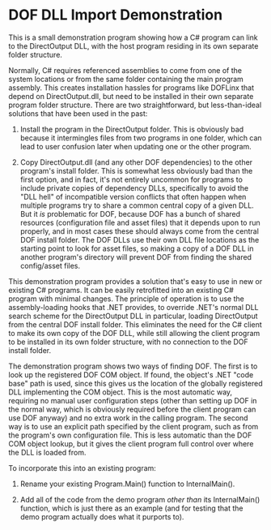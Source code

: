# DOF DLL Import Demonstration

This is a small demonstration program showing how a C# program can
link to the DirectOutput DLL, with the host program residing in its
own separate folder structure.

Normally, C# requires referenced assemblies to come from one of the
system locations or from the same folder containing the main program
assembly.  This creates installation hassles for programs like DOFLinx
that depend on DirectOutput.dll, but need to be installed in their own
separate program folder structure.  There are two straightforward, but
less-than-ideal solutions that have been used in the past:

1. Install the program in the DirectOutput folder.  This is obviously
bad because it intermingles files from two programs in one folder,
which can lead to user confusion later when updating one or the other
program.

2. Copy DirectOutput.dll (and any other DOF dependencies) to the other
program's install folder.  This is somewhat less obviously bad than
the first option, and in fact, it's not entirely uncommon for programs
to include private copies of dependency DLLs, specifically to avoid
the "DLL hell" of incompatible version conflicts that often happen
when multiple programs try to share a common central copy of a given
DLL.  But it *is* problematic for DOF, because DOF has a bunch of
shared resources (configuration file and asset files) that it depends
upon to run properly, and in most cases these should always come from
the central DOF install folder.  The DOF DLLs use their own DLL file
locations as the starting point to look for asset files, so making a
copy of a DOF DLL in another program's directory will prevent DOF from
finding the shared config/asset files.

This demonstration program provides a solution that's easy to use in
new or existing C# programs.  It can be easily retrofitted into an
existing C# program with minimal changes.  The principle of operation
is to use the assembly-loading hooks that .NET provides, to override
.NET's normal DLL search scheme for the DirectOutput DLL in
particular, loading DirectOutput from the central DOF install folder.
This eliminates the need for the C# client to make its own copy of the
DOF DLL, while still allowing the client program to be installed in
its own folder structure, with no connection to the DOF install
folder. 

The demonstration program shows two ways of finding DOF.  The first is
to look up the registered DOF COM object.  If found, the object's .NET
"code base" path is used, since this gives us the location of the
globally registered DLL implementing the COM object.  This is the most
automatic way, requiring no manual user configuration steps (other
than setting up DOF in the normal way, which is obviously required
before the client program can use DOF anyway) and no extra work in the
calling program.  The second way is to use an explicit path specified
by the client program, such as from the program's own configuration
file.  This is less automatic than the DOF COM object lookup, but it
gives the client program full control over where the DLL is loaded
from.

To incorporate this into an existing program:

1. Rename your existing Program.Main() function to InternalMain().

2. Add all of the code from the demo program *other than* its
InternalMain() function, which is just there as an example (and for
testing that the demo program actually does what it purports to).

